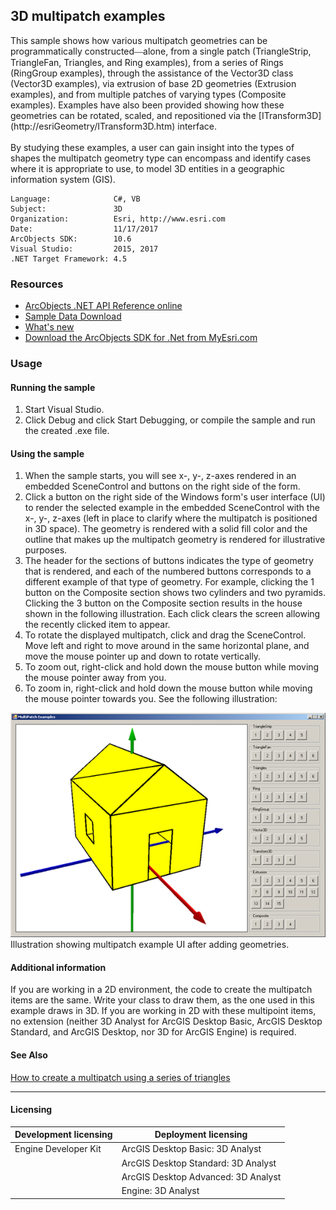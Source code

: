 ## 3D multipatch examples

  <div xmlns="http://www.w3.org/1999/xhtml" xmlns:my="http://schemas.microsoft.com/office/infopath/2003/myXSD/2006-02-10T23:25:53">This sample shows how various multipatch geometries can be programmatically constructed<font face="Verdana">—</font>alone, from a single patch (TriangleStrip, TriangleFan, Triangles, and Ring examples), from a series of Rings (RingGroup examples), through the assistance of the Vector3D class (Vector3D examples), via extrusion of base 2D geometries (Extrusion examples), and from multiple patches of varying types (Composite examples). Examples have also been provided showing how these geometries can be rotated, scaled, and repositioned via the [ITransform3D](http://esriGeometry/ITransform3D.htm) interface.</div>
  <div xmlns="http://www.w3.org/1999/xhtml" xmlns:my="http://schemas.microsoft.com/office/infopath/2003/myXSD/2006-02-10T23:25:53"> </div>
  <div xmlns="http://www.w3.org/1999/xhtml" xmlns:my="http://schemas.microsoft.com/office/infopath/2003/myXSD/2006-02-10T23:25:53">By studying these examples, a user can gain insight into the types of shapes the multipatch geometry type can encompass and identify cases where it is appropriate to use, to model 3D entities in a geographic information system (GIS). </div>  


<!-- TODO: Fill this section below with metadata about this sample-->
```
Language:              C#, VB
Subject:               3D
Organization:          Esri, http://www.esri.com
Date:                  11/17/2017
ArcObjects SDK:        10.6
Visual Studio:         2015, 2017
.NET Target Framework: 4.5
```

### Resources

* [ArcObjects .NET API Reference online](http://desktop.arcgis.com/en/arcobjects/latest/net/webframe.htm)  
* [Sample Data Download](../../releases)  
* [What's new](http://desktop.arcgis.com/en/arcobjects/latest/net/webframe.htm#05247c04-bfd9-4e36-ae09-bc6e833c3b14.htm)  
* [Download the ArcObjects SDK for .Net from MyEsri.com](https://my.esri.com/)  

### Usage
#### Running the sample  
1. Start Visual Studio.  
1. Click Debug and click Start Debugging, or compile the sample and run the created .exe file.   

#### Using the sample  
1. When the sample starts, you will see x-, y-, z-axes rendered in an embedded SceneControl and buttons on the right side of the form.   
1. Click a button on the right side of the Windows form's user interface (UI) to render the selected example in the embedded SceneControl with the x-, y-, z-axes (left in place to clarify where the multipatch is positioned in 3D space). The geometry is rendered with a solid fill color and the outline that makes up the multipatch geometry is rendered for illustrative purposes.  
1. The header for the sections of buttons indicates the type of geometry that is rendered, and each of the numbered buttons corresponds to a different example of that type of geometry. For example, clicking the 1 button on the Composite section shows two cylinders and two pyramids. Clicking the 3 button on the Composite section results in the house shown in the following illustration. Each click clears the screen allowing the recently clicked item to appear.   
1. To rotate the displayed multipatch, click and drag the SceneControl. Move left and right to move around in the same horizontal plane, and move the mouse pointer up and down to rotate vertically.  
1. To zoom out, right-click and hold down the mouse button while moving the mouse pointer away from you.   
1. To zoom in, right-click and hold down the mouse button while moving the mouse pointer towards you. See the following illustration:  



![Illustration showing multipatch example UI after adding geometries.](images/pic1.png)  
Illustration showing multipatch example UI after adding geometries.  


#### Additional information  
<div xmlns="http://www.w3.org/1999/xhtml">If you are working in a 2D environment, the code to create the multipatch items are the same. Write your class to draw them, as the one used in this example draws in 3D. If you are working in 2D with these multipoint items, no extension (neither 3D Analyst for ArcGIS Desktop Basic, ArcGIS Desktop Standard, and ArcGIS Desktop, nor 3D for ArcGIS Engine) is required. </div>  


#### See Also  
[How to create a multipatch using a series of triangles](http://desktop.arcgis.com/search/?q=How%20to%20create%20a%20multipatch%20using%20a%20series%20of%20triangles&p=0&language=en&product=arcobjects-sdk-dotnet&version=&n=15&collection=help)  


---------------------------------

#### Licensing  
| Development licensing | Deployment licensing | 
| ------------- | ------------- | 
| Engine Developer Kit | ArcGIS Desktop Basic: 3D Analyst |  
|  | ArcGIS Desktop Standard: 3D Analyst |  
|  | ArcGIS Desktop Advanced: 3D Analyst |  
|  | Engine: 3D Analyst |  


